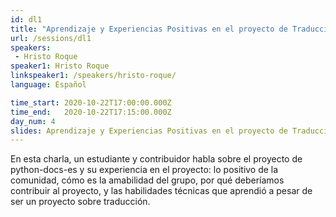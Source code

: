 ```yaml
---
id: dl1
title: "Aprendizaje y Experiencias Positivas en el proyecto de Traducción de la Documentación de Python al español"
url: /sessions/dl1
speakers:
 - Hristo Roque
speaker1: Hristo Roque
linkspeaker1: /speakers/hristo-roque/
language: Español

time_start: 2020-10-22T17:00:00.000Z
time_end:   2020-10-22T17:15:00.000Z
day_num: 4
slides: Aprendizaje y Experiencias Positivas en el proyecto de Traducción de la Documentación de Python al español.odp
---
```


En esta charla, un estudiante y contribuidor habla sobre el proyecto de python-docs-es y su experiencia en el proyecto: lo positivo de la comunidad, cómo es la amabilidad del grupo, por qué deberíamos contribuir al proyecto, y las habilidades técnicas que aprendió a pesar de ser un proyecto sobre traducción.